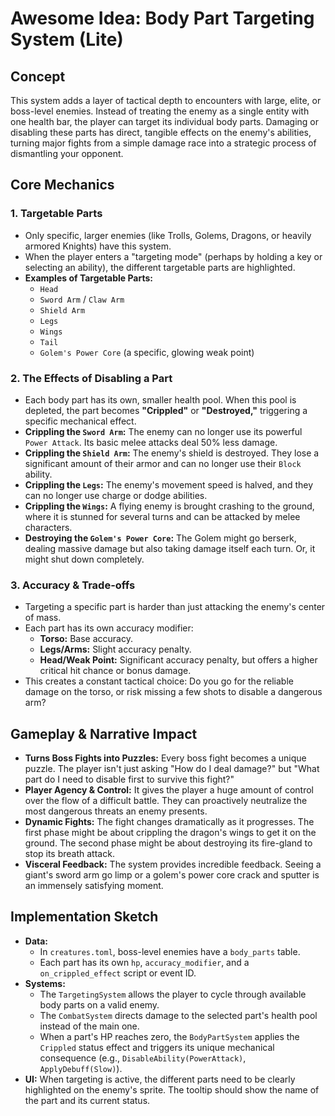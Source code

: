 # Awesome Idea: Body Part Targeting System (Lite)

## Concept

This system adds a layer of tactical depth to encounters with large, elite, or boss-level enemies. Instead of treating the enemy as a single entity with one health bar, the player can target its individual body parts. Damaging or disabling these parts has direct, tangible effects on the enemy's abilities, turning major fights from a simple damage race into a strategic process of dismantling your opponent.

## Core Mechanics

### 1. Targetable Parts

*   Only specific, larger enemies (like Trolls, Golems, Dragons, or heavily armored Knights) have this system.
*   When the player enters a "targeting mode" (perhaps by holding a key or selecting an ability), the different targetable parts are highlighted.
*   **Examples of Targetable Parts:**
    *   `Head`
    *   `Sword Arm` / `Claw Arm`
    *   `Shield Arm`
    *   `Legs`
    *   `Wings`
    *   `Tail`
    *   `Golem's Power Core` (a specific, glowing weak point)

### 2. The Effects of Disabling a Part

*   Each body part has its own, smaller health pool. When this pool is depleted, the part becomes **"Crippled"** or **"Destroyed,"** triggering a specific mechanical effect.
*   **Crippling the `Sword Arm`:** The enemy can no longer use its powerful `Power Attack`. Its basic melee attacks deal 50% less damage.
*   **Crippling the `Shield Arm`:** The enemy's shield is destroyed. They lose a significant amount of their armor and can no longer use their `Block` ability.
*   **Crippling the `Legs`:** The enemy's movement speed is halved, and they can no longer use charge or dodge abilities.
*   **Crippling the `Wings`:** A flying enemy is brought crashing to the ground, where it is stunned for several turns and can be attacked by melee characters.
*   **Destroying the `Golem's Power Core`:** The Golem might go berserk, dealing massive damage but also taking damage itself each turn. Or, it might shut down completely.

### 3. Accuracy & Trade-offs

*   Targeting a specific part is harder than just attacking the enemy's center of mass.
*   Each part has its own accuracy modifier:
    *   **Torso:** Base accuracy.
    *   **Legs/Arms:** Slight accuracy penalty.
    *   **Head/Weak Point:** Significant accuracy penalty, but offers a higher critical hit chance or bonus damage.
*   This creates a constant tactical choice: Do you go for the reliable damage on the torso, or risk missing a few shots to disable a dangerous arm?

## Gameplay & Narrative Impact

*   **Turns Boss Fights into Puzzles:** Every boss fight becomes a unique puzzle. The player isn't just asking "How do I deal damage?" but "What part do I need to disable first to survive this fight?"
*   **Player Agency & Control:** It gives the player a huge amount of control over the flow of a difficult battle. They can proactively neutralize the most dangerous threats an enemy presents.
*   **Dynamic Fights:** The fight changes dramatically as it progresses. The first phase might be about crippling the dragon's wings to get it on the ground. The second phase might be about destroying its fire-gland to stop its breath attack.
*   **Visceral Feedback:** The system provides incredible feedback. Seeing a giant's sword arm go limp or a golem's power core crack and sputter is an immensely satisfying moment.

## Implementation Sketch

*   **Data:**
    *   In `creatures.toml`, boss-level enemies have a `body_parts` table.
    *   Each part has its own `hp`, `accuracy_modifier`, and a `on_crippled_effect` script or event ID.
*   **Systems:**
    *   The `TargetingSystem` allows the player to cycle through available body parts on a valid enemy.
    *   The `CombatSystem` directs damage to the selected part's health pool instead of the main one.
    *   When a part's HP reaches zero, the `BodyPartSystem` applies the `Crippled` status effect and triggers its unique mechanical consequence (e.g., `DisableAbility(PowerAttack)`, `ApplyDebuff(Slow)`).
*   **UI:** When targeting is active, the different parts need to be clearly highlighted on the enemy's sprite. The tooltip should show the name of the part and its current status.
